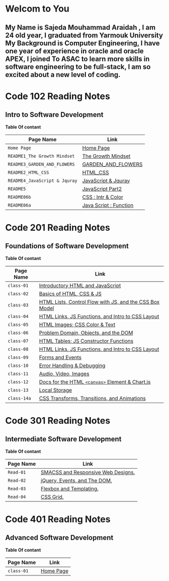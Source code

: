   # Welcom to You 
  
  ## My Name is Sajeda Mouhammad Araidah , I am 24 old year, I graduated from Yarmouk University My Background is Computer Engineering, I have one year of experience in oracle and oracle APEX, I joined To ASAC to learn more skills in software engineering to be full-stack, I am so excited about a new level of coding.

 




# Code 102 Reading Notes
## Intro to Software Development
**Table Of contant**

|  Page Name | Link |
| --- | --- |
| `Home Page` | [Home Page](https://sajeda-araidah.github.io/reading-notes/) |
|`README1_The Growth Mindset `|[The Growth Mindset ](https://sajeda-araidah.github.io/reading-notes/README2_The_Growth_Mindset)|
|`README3_GARDEN_AND_FLOWERS`|[GARDEN_AND_FLOWERS](https://sajeda-araidah.github.io/lab03/)|
| `README2_HTML_CSS` | [HTML_CSS](https://sajeda-araidah.github.io/reading-notes/README3_HTML_CSS)   |
|`README4_JavaScript & Jquray`|[JavaScript & Jquray](https://sajeda-araidah.github.io/reading-notes/JavaScript_Jquray)|
|`README5`|[JavaScript Part2](https://sajeda-araidah.github.io/reading-notes/README5)|
|`README06b`|[CSS : Intr & Color](https://sajeda-araidah.github.io/reading-notes/README06b)|
|`README06a`|[Java Script : Function](https://sajeda-araidah.github.io/reading-notes/README06a)|


# Code 201 Reading Notes
## Foundations of Software Development
**Table Of contant**

|  Page Name | Link |
| --- | --- |
|`class-01`|[Introductory HTML and JavaScript](https://sajeda-araidah.github.io/reading-notes/code201/class-01)|
|`class-02`|[Basics of HTML, CSS & JS](https://sajeda-araidah.github.io/reading-notes/code201/class-02)|
|`class-03`|[HTML Lists, Control Flow with JS, and the CSS Box Model](https://sajeda-araidah.github.io/reading-notes/code201/class-03)|
|`class-04`|[HTML Links, JS Functions, and Intro to CSS Layout](https://sajeda-araidah.github.io/reading-notes/code201/class-04)|
|`class-05`|[HTML Images; CSS Color & Text](https://sajeda-araidah.github.io/reading-notes/code201/class-05)|
|`class-06`|[Problem Domain, Objects, and the DOM](https://sajeda-araidah.github.io/reading-notes/code201/class-06)|
|`class-07`|[HTML Tables; JS Constructor Functions](https://sajeda-araidah.github.io/reading-notes/code201/class-07)|
|`class-08`|[HTML Links, JS Functions, and Intro to CSS Layout](https://sajeda-araidah.github.io/reading-notes/code201/class-04)|
|`class-09`|[Forms and Events](https://sajeda-araidah.github.io/reading-notes/code201/class-09)|
|`class-10`|[Error Handling & Debugging](https://sajeda-araidah.github.io/reading-notes/code201/class-10)|
|`class-11`|[ Audio, Video, Images](https://sajeda-araidah.github.io/reading-notes/code201/class-11)|
|`class-12`|[Docs for the HTML `<canvas>` Element & Chart.js](https://sajeda-araidah.github.io/reading-notes/code201/class-12)|
|`class-13`|[Local Storage](https://sajeda-araidah.github.io/reading-notes/code201/class-13)|
|`class-14a`|[CSS Transforms, Transitions, and Animations](https://sajeda-araidah.github.io/reading-notes/code201/class-14a)|


# Code 301 Reading Notes
## Intermediate Software Development
**Table Of contant**

|  Page Name | Link |
| --- | --- |
| `Read-01` | [SMACSS and Responsive Web Designs.](https://sajeda-araidah.github.io/reading-notes/code301/Read01)|
| `Read-02` | [ jQuery, Events, and The DOM.](https://sajeda-araidah.github.io/reading-notes/code301/Read02)|
| `Read-03` | [ Flexbox and Templating.](https://sajeda-araidah.github.io/reading-notes/code301/Read03)|
| `Read-04` | [ CSS Grid.](https://sajeda-araidah.github.io/reading-notes/code301/Read04)|

# Code 401 Reading Notes
## Advanced Software Development
**Table Of contant**

|  Page Name | Link |
| --- | --- |
| `class-01` | [Home Page](https://sajeda-araidah.github.io/reading-notes/) |




















